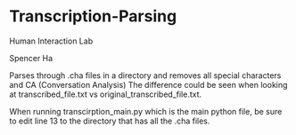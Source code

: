# Transcription-Parsing
Human Interaction Lab

Spencer Ha

Parses through .cha files in a directory and removes all special characters and CA (Conversation Analysis)
The difference could be seen when looking at transcribed_file.txt vs original_transcribed_file.txt.


When running transcirption_main.py which is the main python file, be sure to edit line 13 to the directory that
has all the .cha files. 
